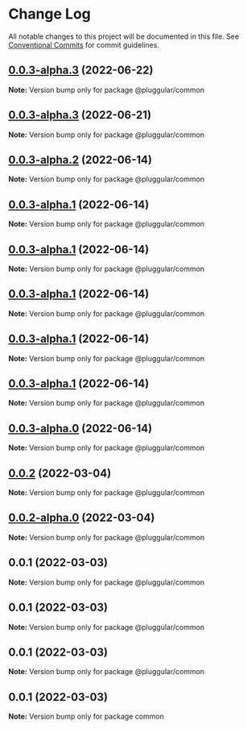 # Change Log

All notable changes to this project will be documented in this file.
See [Conventional Commits](https://conventionalcommits.org) for commit guidelines.

## [0.0.3-alpha.3](https://github.com/2121tech/pluggular/compare/@pluggular/common@0.0.3-alpha.3...@pluggular/common@0.0.3-alpha.3) (2022-06-22)

**Note:** Version bump only for package @pluggular/common





## [0.0.3-alpha.3](https://github.com/2121tech/pluggular/compare/@pluggular/common@0.0.3-alpha.2...@pluggular/common@0.0.3-alpha.3) (2022-06-21)

**Note:** Version bump only for package @pluggular/common





## [0.0.3-alpha.2](https://github.com/2121tech/pluggular/compare/@pluggular/common@0.0.3-alpha.1...@pluggular/common@0.0.3-alpha.2) (2022-06-14)

**Note:** Version bump only for package @pluggular/common





## [0.0.3-alpha.1](https://github.com/2121tech/pluggular/compare/@pluggular/common@0.0.3-alpha.0...@pluggular/common@0.0.3-alpha.1) (2022-06-14)

**Note:** Version bump only for package @pluggular/common





## [0.0.3-alpha.1](https://github.com/2121tech/pluggular/compare/@pluggular/common@0.0.3-alpha.0...@pluggular/common@0.0.3-alpha.1) (2022-06-14)

**Note:** Version bump only for package @pluggular/common





## [0.0.3-alpha.1](https://github.com/2121tech/pluggular/compare/@pluggular/common@0.0.3-alpha.1...@pluggular/common@0.0.3-alpha.1) (2022-06-14)

**Note:** Version bump only for package @pluggular/common





## [0.0.3-alpha.1](https://github.com/2121tech/pluggular/compare/@pluggular/common@0.0.3-alpha.1...@pluggular/common@0.0.3-alpha.1) (2022-06-14)

**Note:** Version bump only for package @pluggular/common





## [0.0.3-alpha.1](https://github.com/2121tech/pluggular/compare/@pluggular/common@0.0.3-alpha.0...@pluggular/common@0.0.3-alpha.1) (2022-06-14)

**Note:** Version bump only for package @pluggular/common





## [0.0.3-alpha.0](https://github.com/2121tech/pluggular/compare/@pluggular/common@0.0.2...@pluggular/common@0.0.3-alpha.0) (2022-06-14)

**Note:** Version bump only for package @pluggular/common





## [0.0.2](https://github.com/2121tech/pluggular/compare/@pluggular/common@0.0.2-alpha.0...@pluggular/common@0.0.2) (2022-03-04)

**Note:** Version bump only for package @pluggular/common





## [0.0.2-alpha.0](https://github.com/2121tech/pluggular/compare/@pluggular/common@0.0.1...@pluggular/common@0.0.2-alpha.0) (2022-03-04)

**Note:** Version bump only for package @pluggular/common





## 0.0.1 (2022-03-03)

**Note:** Version bump only for package @pluggular/common





## 0.0.1 (2022-03-03)

**Note:** Version bump only for package @pluggular/common





## 0.0.1 (2022-03-03)

**Note:** Version bump only for package @pluggular/common





## 0.0.1 (2022-03-03)

**Note:** Version bump only for package common
